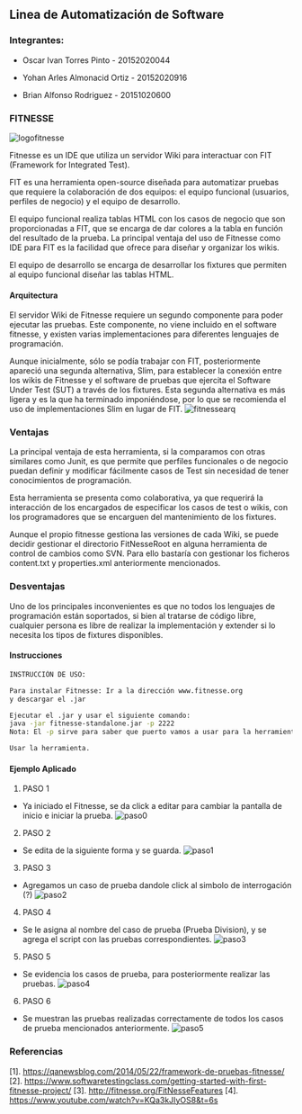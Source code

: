 ## Linea de Automatización de Software
### Integrantes:
- Oscar Ivan Torres Pinto - 20152020044

- Yohan Arles Almonacid Ortiz - 20152020916 

- Brian Alfonso Rodriguez - 20151020600


### FITNESSE
![logofitnesse](https://user-images.githubusercontent.com/30842893/58141410-eb410400-7c08-11e9-90dd-729bc381c8f3.png)

Fitnesse es un IDE que utiliza un servidor Wiki para interactuar con FIT (Framework for Integrated Test).

FIT es una herramienta open-source diseñada para automatizar pruebas que requiere la colaboración de dos equipos: el equipo funcional (usuarios, perfiles de negocio) y el equipo de desarrollo.

El equipo funcional realiza tablas HTML con los casos de negocio que son proporcionadas a FIT, que se encarga de dar colores a la tabla en función del resultado de la prueba. La principal ventaja del uso de Fitnesse como IDE para FIT es la facilidad que ofrece para diseñar y organizar los wikis.

El equipo de desarrollo se encarga de desarrollar los fixtures que permiten al equipo funcional diseñar las tablas HTML.

#### Arquitectura

El servidor Wiki de Fitnesse requiere un segundo componente para poder ejecutar las pruebas. Este componente, no viene incluido en el software fitnesse, y existen varias implementaciones para diferentes lenguajes de programación.

Aunque inicialmente, sólo se podía trabajar con FIT, posteriormente apareció una segunda alternativa, Slim, para establecer la conexión entre los wikis de Fitnesse y el software de pruebas que ejercita el Software Under Test (SUT) a través de los fixtures. Esta segunda alternativa es más ligera y es la que ha terminado imponiéndose, por lo que se recomienda el uso de implementaciones Slim en lugar de FIT.
![fitnessearq](https://user-images.githubusercontent.com/30842893/58142150-92269f80-7c0b-11e9-93cb-e04cf615780a.jpg)

### Ventajas
La principal ventaja de esta herramienta, si la comparamos con otras similares como Junit, es que permite que perfiles funcionales o de negocio puedan definir y modificar fácilmente casos de Test sin necesidad de tener conocimientos de programación.

Esta herramienta se presenta como colaborativa, ya que requerirá la interacción de los encargados de especificar los casos de test o wikis, con los programadores que se encarguen del mantenimiento de los fixtures.

Aunque el propio fitnesse gestiona las versiones de cada Wiki, se puede decidir gestionar el directorio FitNesseRoot en alguna herramienta de control de cambios como SVN. Para ello bastaría con gestionar los ficheros content.txt y properties.xml anteriormente mencionados.

### Desventajas
Uno de los principales inconvenientes es que no todos los lenguajes de programación están soportados, si bien al tratarse de código libre, cualquier persona es libre de realizar la implementación y extender si lo necesita los tipos de fixtures disponibles.

#### Instrucciones
```sh
INSTRUCCIÓN DE USO:

Para instalar Fitnesse: Ir a la dirección www.fitnesse.org 
y descargar el .jar

Ejecutar el .jar y usar el siguiente comando:
java -jar fitnesse-standalone.jar -p 2222
Nota: El -p sirve para saber que puerto vamos a usar para la herramienta.

Usar la herramienta.
```
#### Ejemplo Aplicado
1. PASO 1
- Ya iniciado el Fitnesse, se da click a editar para cambiar la pantalla de inicio e iniciar la prueba.
![paso0](https://user-images.githubusercontent.com/30842893/58142960-b20b9280-7c0e-11e9-8477-170d556c6c82.png)
2. PASO 2
- Se edita de la siguiente forma y se guarda.
![paso1](https://user-images.githubusercontent.com/30842893/58142569-3e1cba80-7c0d-11e9-9016-e017f51a6ee8.png)
3. PASO 3
- Agregamos un caso de prueba dandole click al simbolo de interrogación (?)
![paso2](https://user-images.githubusercontent.com/30842893/58142667-a4094200-7c0d-11e9-8e23-d4c013bc3ee0.png)
4. PASO 4
- Se le asigna al nombre del caso de prueba (Prueba Division), y se agrega el script con las pruebas correspondientes.
![paso3](https://user-images.githubusercontent.com/30842893/58142695-c26f3d80-7c0d-11e9-8c87-96231dd6be46.png)
5. PASO 5
- Se evidencia los casos de prueba, para posteriormente realizar las pruebas.
![paso4](https://user-images.githubusercontent.com/30842893/58142730-d450e080-7c0d-11e9-8198-f00004d294ed.png)
6. PASO 6
- Se muestran las pruebas realizadas correctamente de todos los casos de prueba mencionados anteriormente.
![paso5](https://user-images.githubusercontent.com/30842893/58142748-eb8fce00-7c0d-11e9-8d2e-ed2848153ecb.png)

### Referencias 
[1]. https://qanewsblog.com/2014/05/22/framework-de-pruebas-fitnesse/
[2]. https://www.softwaretestingclass.com/getting-started-with-first-fitnesse-project/
[3]. http://fitnesse.org/FitNesseFeatures
[4]. https://www.youtube.com/watch?v=KQa3kJIyOS8&t=6s
